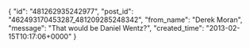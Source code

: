 {
   "id": "481262935242977",
   "post_id": "462493170453287_481209285248342",
   "from_name": "Derek Moran",
   "message": "That would be Daniel Wentz?",
   "created_time": "2013-02-15T10:17:06+0000"
 }
